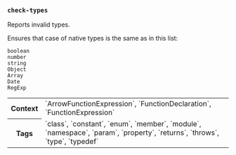 ### `check-types`

Reports invalid types.

Ensures that case of native types is the same as in this list:

```
boolean
number
string
Object
Array
Date
RegExp
```

<table>
    <tr>
        <th>Context</th>
        <td>`ArrowFunctionExpression`, `FunctionDeclaration`, `FunctionExpression`</td>
    </tr>
    <tr>
        <th>Tags</th>
        <td>`class`, `constant`, `enum`, `member`, `module`, `namespace`, `param`, `property`, `returns`, `throws`, `type`, `typedef`</td>
    </tr>
</table>


<!-- assertions checkTypes -->
